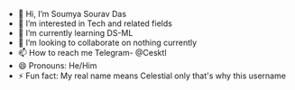 - 👋 Hi, I’m Soumya Sourav Das
- 👀 I’m interested in Tech and related fields
- 🌱 I’m currently learning DS-ML
- 💞️ I’m looking to collaborate on nothing currently
- 📫 How to reach me Telegram- @Cesktl
- 😄 Pronouns: He/Him
- ⚡ Fun fact: My real name means Celestial only that's why this username

<!---
celestial311/celestial311 is a ✨ special ✨ repository because its `README.md` (this file) appears on your GitHub profile.
You can click the Preview link to take a look at your changes.
--->
